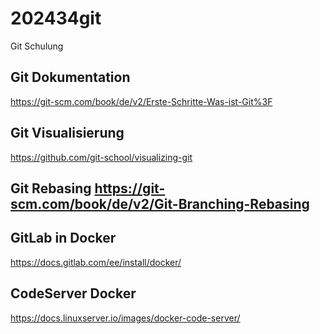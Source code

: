 # 202434git
Git Schulung
## Git Dokumentation
https://git-scm.com/book/de/v2/Erste-Schritte-Was-ist-Git%3F

## Git Visualisierung
https://github.com/git-school/visualizing-git

## Git Rebasing https://git-scm.com/book/de/v2/Git-Branching-Rebasing

## GitLab in Docker
https://docs.gitlab.com/ee/install/docker/

## CodeServer Docker
https://docs.linuxserver.io/images/docker-code-server/

